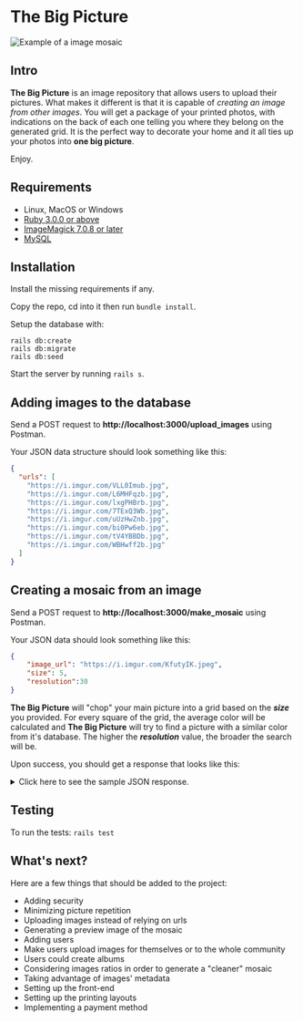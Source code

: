 # The Big Picture

![Example of a image mosaic](https://i2-prod.mirror.co.uk/incoming/article848233.ece/ALTERNATES/s615b/BBC%20SOUTH%20EAST%20PRESENTS%20THE%20PEOPLE%E2%80%99S%20MONARCH)

## Intro

**The Big Picture** is an image repository that allows users to upload their pictures. What makes it different is that it is capable of _creating an image from other images_. You will get a package of your printed photos, with indications on the back of each one telling you where they belong on the generated grid. It is the perfect way to decorate your home and it all ties up your photos into **one big picture**. 

Enjoy.

## Requirements

* Linux, MacOS or Windows
* [Ruby 3.0.0 or above](https://www.ruby-lang.org/en/downloads/)
* [ImageMagick 7.0.8 or later](https://imagemagick.org/script/download.php)
* [MySQL](https://www.mysql.com/downloads/)

## Installation

Install the missing requirements if any.

Copy the repo, cd into it then run ```bundle install```.

Setup the database with:

```
rails db:create
rails db:migrate
rails db:seed
```

Start the server by running ```rails s```.

## Adding images to the database

Send a POST request to **http://localhost:3000/upload_images** using Postman.

Your JSON data structure should look something like this:

```json
{
  "urls": [
    "https://i.imgur.com/VLL0Imub.jpg",
    "https://i.imgur.com/L6MHFqzb.jpg",
    "https://i.imgur.com/lxgPHBrb.jpg",
    "https://i.imgur.com/7TExQ3Wb.jpg",
    "https://i.imgur.com/uUzHwZnb.jpg",
    "https://i.imgur.com/bi0Pw6eb.jpg",
    "https://i.imgur.com/tV4YBBDb.jpg",
    "https://i.imgur.com/WBHwff2b.jpg"
  ]
}
```

## Creating a mosaic from an image

Send a POST request to **http://localhost:3000/make_mosaic** using Postman.

Your JSON data should look something like this:

```json
{
    "image_url": "https://i.imgur.com/KfutyIK.jpeg",
    "size": 5,
    "resolution":30
}
```

**The Big Picture** will "chop" your main picture into a grid based on the _**size**_ you provided. For every square of the grid, the average color will be calculated and **The Big Picture** will try to find a picture with a similar color from it's database. The higher the _**resolution**_ value, the broader the search will be.

Upon success, you should get a response that looks like this:

<details>
  <summary>Click here to see the sample JSON response.</summary>

```json
{
    "status": "ok",
    "data": [
        {
            "picture_id": 54,
            "x": 0,
            "y": 0
        },
        {
            "picture_id": 8,
            "x": 0,
            "y": 1
        },
        {
            "picture_id": 10,
            "x": 0,
            "y": 2
        },
        {
            "picture_id": 3,
            "x": 1,
            "y": 0
        },
        {
            "picture_id": 19,
            "x": 1,
            "y": 1
        },
        {
            "picture_id": 28,
            "x": 1,
            "y": 2
        },
        {
            "picture_id": 23,
            "x": 2,
            "y": 0
        },
        {
            "picture_id": 38,
            "x": 2,
            "y": 1
        },
        {
            "picture_id": 10,
            "x": 2,
            "y": 2
        },
        {
            "picture_id": 23,
            "x": 3,
            "y": 0
        },
        {
            "picture_id": 8,
            "x": 3,
            "y": 1
        },
        {
            "picture_id": 3,
            "x": 3,
            "y": 2
        },
        {
            "picture_id": 3,
            "x": 4,
            "y": 0
        },
        {
            "picture_id": 3,
            "x": 4,
            "y": 1
        },
        {
            "picture_id": 19,
            "x": 4,
            "y": 2
        },
        {
            "picture_id": 10,
            "x": 5,
            "y": 0
        },
        {
            "picture_id": 8,
            "x": 5,
            "y": 1
        },
        {
            "picture_id": 28,
            "x": 5,
            "y": 2
        }
    ]
}
```
</details>

## Testing

To run the tests: ```rails test```

## What's next?
Here are a few things that should be added to the project:
* Adding security
* Minimizing picture repetition 
* Uploading images instead of relying on urls
* Generating a preview image of the mosaic
* Adding users
* Make users upload images for themselves or to the whole community
* Users could create albums
* Considering images ratios in order to generate a "cleaner" mosaic
* Taking advantage of images' metadata
* Setting up the front-end
* Setting up the printing layouts
* Implementing a payment method

